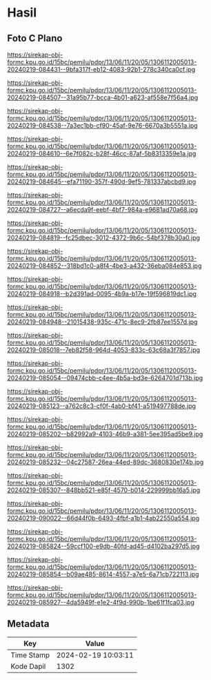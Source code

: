 # Hasil

## Foto C Plano

https://sirekap-obj-formc.kpu.go.id/15bc/pemilu/pdpr/13/06/11/20/05/1306112005013-20240219-084431--9bfa317f-eb12-4083-92b1-278c340ca0cf.jpg

https://sirekap-obj-formc.kpu.go.id/15bc/pemilu/pdpr/13/06/11/20/05/1306112005013-20240219-084507--31a95b77-bcca-4b01-a623-af558e7f56a4.jpg

https://sirekap-obj-formc.kpu.go.id/15bc/pemilu/pdpr/13/06/11/20/05/1306112005013-20240219-084538--7a3ec1bb-cf90-45af-9e76-6670a3b5551a.jpg

https://sirekap-obj-formc.kpu.go.id/15bc/pemilu/pdpr/13/06/11/20/05/1306112005013-20240219-084610--6e7f082c-b28f-46cc-87af-5b8313359e1a.jpg

https://sirekap-obj-formc.kpu.go.id/15bc/pemilu/pdpr/13/06/11/20/05/1306112005013-20240219-084645--efa71190-357f-490d-9ef5-781337abcbd9.jpg

https://sirekap-obj-formc.kpu.go.id/15bc/pemilu/pdpr/13/06/11/20/05/1306112005013-20240219-084727--a6ecda9f-eebf-4bf7-984a-e9681ad70a68.jpg

https://sirekap-obj-formc.kpu.go.id/15bc/pemilu/pdpr/13/06/11/20/05/1306112005013-20240219-084819--fc25dbec-3012-4372-9b6c-54bf378b30a0.jpg

https://sirekap-obj-formc.kpu.go.id/15bc/pemilu/pdpr/13/06/11/20/05/1306112005013-20240219-084852--318bd1c0-a8f4-4be3-a432-36eba084e853.jpg

https://sirekap-obj-formc.kpu.go.id/15bc/pemilu/pdpr/13/06/11/20/05/1306112005013-20240219-084918--b2d391ad-0095-4b9a-b17e-19f596819dc1.jpg

https://sirekap-obj-formc.kpu.go.id/15bc/pemilu/pdpr/13/06/11/20/05/1306112005013-20240219-084948--21015438-935c-471c-8ec9-2fb87ee1557d.jpg

https://sirekap-obj-formc.kpu.go.id/15bc/pemilu/pdpr/13/06/11/20/05/1306112005013-20240219-085018--7eb82f58-964d-4053-833c-63c68a3f7857.jpg

https://sirekap-obj-formc.kpu.go.id/15bc/pemilu/pdpr/13/06/11/20/05/1306112005013-20240219-085054--09474cbb-c4ee-4b5a-bd3e-6264701d713b.jpg

https://sirekap-obj-formc.kpu.go.id/15bc/pemilu/pdpr/13/06/11/20/05/1306112005013-20240219-085123--a762c8c3-cf0f-4ab0-bf41-a519497788de.jpg

https://sirekap-obj-formc.kpu.go.id/15bc/pemilu/pdpr/13/06/11/20/05/1306112005013-20240219-085202--b82992a9-4103-46b9-a381-5ee395ad5be9.jpg

https://sirekap-obj-formc.kpu.go.id/15bc/pemilu/pdpr/13/06/11/20/05/1306112005013-20240219-085232--04c27587-26ea-44ed-89dc-3680830e174b.jpg

https://sirekap-obj-formc.kpu.go.id/15bc/pemilu/pdpr/13/06/11/20/05/1306112005013-20240219-085307--848bb521-e85f-4570-b014-229999bb16a5.jpg

https://sirekap-obj-formc.kpu.go.id/15bc/pemilu/pdpr/13/06/11/20/05/1306112005013-20240219-090022--66d44f0b-6493-4fbf-a1b1-4ab22550a554.jpg

https://sirekap-obj-formc.kpu.go.id/15bc/pemilu/pdpr/13/06/11/20/05/1306112005013-20240219-085824--59ccf100-e9db-40fd-ad45-d4102ba297d5.jpg

https://sirekap-obj-formc.kpu.go.id/15bc/pemilu/pdpr/13/06/11/20/05/1306112005013-20240219-085854--b09ae485-8614-4557-a7e5-6a71cb722113.jpg

https://sirekap-obj-formc.kpu.go.id/15bc/pemilu/pdpr/13/06/11/20/05/1306112005013-20240219-085927--4da5949f-e1e2-4f9d-990b-1be61f1fca03.jpg


## Metadata

| Key        | Value               |
| ---------- | ------------------- |
| Time Stamp | 2024-02-19 10:03:11 |
| Kode Dapil | 1302                |



